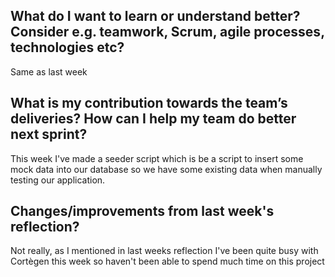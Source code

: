 ## What do I want to learn or understand better? Consider e.g. teamwork, Scrum, agile processes, technologies etc? 
Same as last week

## What is my contribution towards the team’s deliveries? How can I help my team do better next sprint?
This week I've made a seeder script which is be a script to insert some mock data into our database so we have some existing data when manually testing our application.

## Changes/improvements from last week's reflection?
Not really, as I mentioned in last weeks reflection I've been quite busy with Cortègen this week so haven't been able to spend much time on this project
